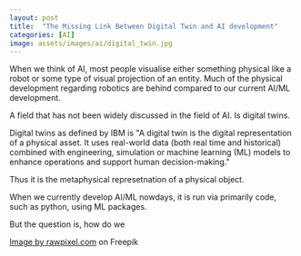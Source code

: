 ```yaml
---
layout: post
title:  "The Missing Link Between Digital Twin and AI development"
categories: [AI]
image: assets/images/ai/digital_twin.jpg
---
```


When we think of AI, most people visualise either something physical like a robot or some type of visual projection of an entity. 
Much of the physical development regarding robotics are behind compared to our current AI/ML development. 

A field that has not been widely discussed in the field of AI. Is digital twins.

Digital twins as defined by IBM is "A digital twin is the digital representation of a physical asset. It uses real-world data (both real time and historical) combined with engineering, simulation or machine learning (ML) models to enhance operations and support human decision-making."

Thus it is the metaphysical represetnation of a physical object.

When we currently develop AI/ML nowdays, it is run via primarily code, such as python, using ML packages. 

But the question is, how do we 


<a href="https://www.freepik.com/free-photo/hands-digital-universe-background_13301552.htm#query=digital%20twin&position=14&from_view=keyword&track=ais&uuid=bd491de0-3e44-4234-94b4-79a0d0dee6c5">Image by rawpixel.com</a> on Freepik
